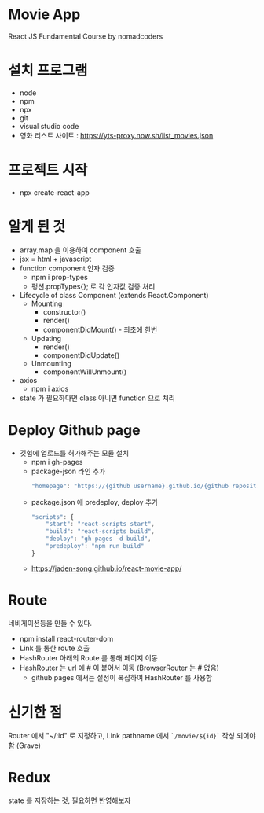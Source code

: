 # Movie App

React JS Fundamental Course by nomadcoders

# 설치 프로그램
* node
* npm
* npx
* git
* visual studio code
* 영화 리스트 사이트 : https://yts-proxy.now.sh/list_movies.json
# 프로젝트 시작
* npx create-react-app <project-name>

# 알게 된 것
* array.map 을 이용하여 component 호출
* jsx = html + javascript
* function component 인자 검증
    * npm i prop-types
    * 펑션.propTypes{}; 로 각 인자값 검증 처리
* Lifecycle of class Component (extends React.Component)
    * Mounting
        * constructor()
        * render()
        * componentDidMount() - 최초에 한번
    * Updating
        * render()
        * componentDidUpdate()
    * Unmounting
        * componentWillUnmount()
* axios
    * npm i axios
* state 가 필요하다면 class 아니면 function 으로 처리

# Deploy Github page
* 깃헙에 업로드를 허가해주는 모듈 설치
    * npm i gh-pages
    * package-json 라인 추가
        ```javascript
        "homepage": "https://{github username}.github.io/{github repository name}/"
        ```
    * package.json 에 predeploy, deploy 추가
        ```javascript
        "scripts": {
            "start": "react-scripts start",
            "build": "react-scripts build",
            "deploy": "gh-pages -d build",
            "predeploy": "npm run build"
        }
        ```
    * https://jaden-song.github.io/react-movie-app/

# Route
네비게이션등을 만들 수 있다.
* npm install react-router-dom
* Link 를 통한 route 호출
* HashRouter 아래의 Route 를 통해 페이지 이동
* HashRouter 는 url 에 # 이 붙어서 이동 (BrowserRouter 는 # 없음)
    * github pages 에서는 설정이 복잡하여 HashRouter 를 사용함

# 신기한 점
Router 에서 "~/:id" 로 지정하고, Link pathname 에서 `` `/movie/${id}` `` 작성 되어야 함 (Grave)

# Redux
state 를 저장하는 것, 필요하면 반영해보자
